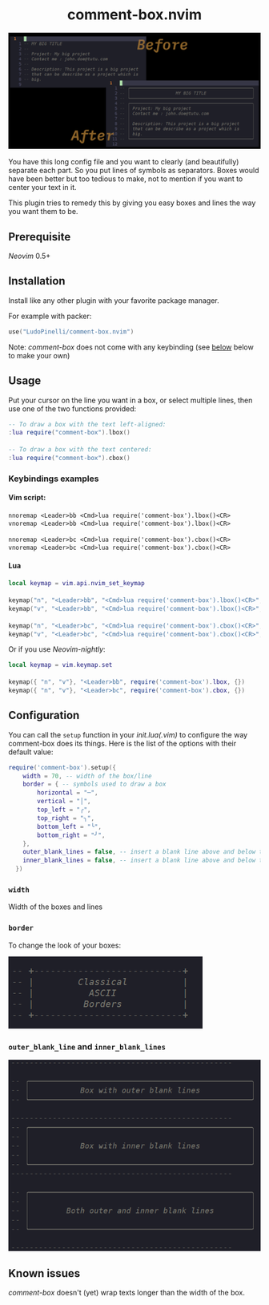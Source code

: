 <h1 align="center">comment-box.nvim</h1>

![comment-box](./imgs/bc-title.png?raw=true)

You have this long config file and you want to clearly (and beautifully) separate each part. So you put lines of symbols as separators. Boxes would have been better but too tedious to make, not to mention if you want to center your text in it.

This plugin tries to remedy this by giving you easy boxes and lines the way you want them to be.

## Prerequisite

_Neovim_ 0.5+

## Installation

Install like any other plugin with your favorite package manager.

For example with packer:

```lua
use("LudoPinelli/comment-box.nvim")
```

Note: _comment-box_ does not come with any keybinding (see [below](#keybindings-examples) below to make your own)

## Usage

Put your cursor on the line you want in a box, or select multiple lines, then use one of the two functions provided:

```lua
-- To draw a box with the text left-aligned:
:lua require("comment-box").lbox()

-- To draw a box with the text centered:
:lua require("comment-box").cbox()
```

### Keybindings examples

#### Vim script:

```shell
nnoremap <Leader>bb <Cmd>lua require('comment-box').lbox()<CR>
vnoremap <Leader>bb <Cmd>lua require('comment-box').lbox()<CR>

nnoremap <Leader>bc <Cmd>lua require('comment-box').cbox()<CR>
vnoremap <Leader>bc <Cmd>lua require('comment-box').cbox()<CR>
```

#### Lua

```lua
local keymap = vim.api.nvim_set_keymap

keymap("n", "<Leader>bb", "<Cmd>lua require('comment-box').lbox()<CR>", {})
keymap("v", "<Leader>bb", "<Cmd>lua require('comment-box').lbox()<CR>", {})

keymap("n", "<Leader>bc", "<Cmd>lua require('comment-box').cbox()<CR>", {})
keymap("v", "<Leader>bc", "<Cmd>lua require('comment-box').cbox()<CR>", {})
```

Or if you use _Neovim-nightly_:

```lua
local keymap = vim.keymap.set

keymap({ "n", "v"}, "<Leader>bb", require('comment-box').lbox, {})
keymap({ "n", "v"}, "<Leader>bc", require('comment-box').cbox, {})
```

## Configuration

You can call the `setup` function in your _init.lua(.vim)_ to configure the way comment-box does its things. Here is the list of the options with their default value:

```lua
require('comment-box').setup({
	width = 70, -- width of the box/line
	border = { -- symbols used to draw a box
		horizontal = "─",
		vertical = "│",
		top_left = "╭",
		top_right = "╮",
		bottom_left = "╰",
		bottom_right = "╯",
	},
	outer_blank_lines = false, -- insert a blank line above and below the box
	inner_blank_lines = false, -- insert a blank line above and below the text
  })
```

### `width`

Width of the boxes and lines

### `border`

To change the look of your boxes:

![ASCII box](./imgs/bc-options01.png?raw=true)

### `outer_blank_line` and `inner_blank_lines`

![blank lines](./imgs/bc-options02.png?raw=true)

## Known issues

_comment-box_ doesn't (yet) wrap texts longer than the width of the box.
